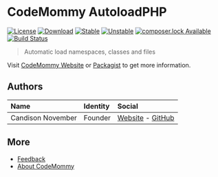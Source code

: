 # CodeMommy AutoloadPHP

[![License](https://poser.pugx.org/CodeMommy/AutoloadPHP/license)](LICENSE)
[![Download](https://poser.pugx.org/CodeMommy/AutoloadPHP/downloads)](https://packagist.org/packages/CodeMommy/AutoloadPHP)
[![Stable](https://poser.pugx.org/CodeMommy/AutoloadPHP/version)](https://packagist.org/packages/CodeMommy/AutoloadPHP)
[![Unstable](https://poser.pugx.org/CodeMommy/AutoloadPHP/v/unstable)](https://packagist.org/packages/CodeMommy/AutoloadPHP)
[![composer.lock Available](https://poser.pugx.org/CodeMommy/AutoloadPHP/composerlock)](https://packagist.org/packages/CodeMommy/AutoloadPHP)
[![Build Status](https://travis-ci.org/CodeMommy/AutoloadPHP.svg?branch=master)](https://travis-ci.org/CodeMommy/AutoloadPHP)

> Automatic load namespaces, classes and files

Visit [CodeMommy Website](http://www.codemommy.com) or [Packagist](https://packagist.org/packages/CodeMommy/AutoloadPHP) to get more information.

## Authors

| Name | Identity | Social |
| :--- | :------- | :----- |
| Candison November | Founder  | [Website](http://www.kandisheng.com) - [GitHub](https://github.com/KanDisheng) |

## More

- [Feedback](https://github.com/CodeMommy/AutoloadPHP/issues)
- [About CodeMommy](https://github.com/CodeMommy/CodeMommy)